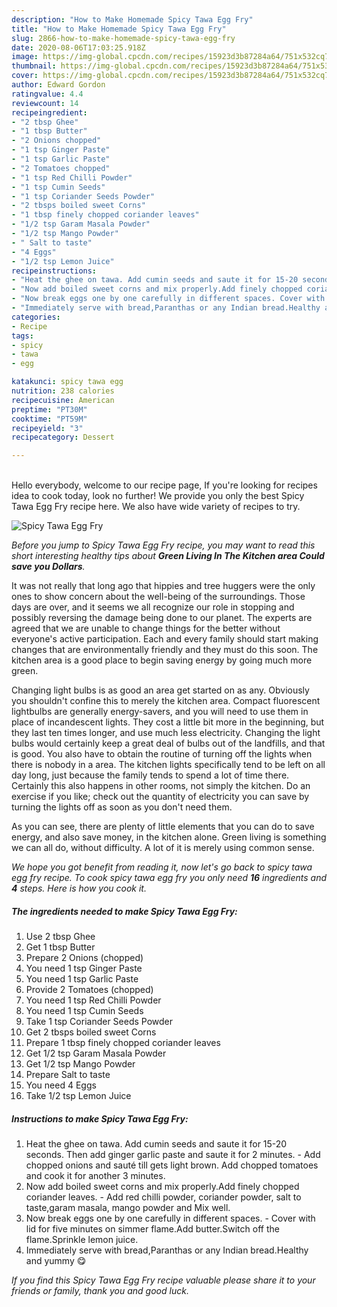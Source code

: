 ```yaml
---
description: "How to Make Homemade Spicy Tawa Egg Fry"
title: "How to Make Homemade Spicy Tawa Egg Fry"
slug: 2866-how-to-make-homemade-spicy-tawa-egg-fry
date: 2020-08-06T17:03:25.918Z
image: https://img-global.cpcdn.com/recipes/15923d3b87284a64/751x532cq70/spicy-tawa-egg-fry-recipe-main-photo.jpg
thumbnail: https://img-global.cpcdn.com/recipes/15923d3b87284a64/751x532cq70/spicy-tawa-egg-fry-recipe-main-photo.jpg
cover: https://img-global.cpcdn.com/recipes/15923d3b87284a64/751x532cq70/spicy-tawa-egg-fry-recipe-main-photo.jpg
author: Edward Gordon
ratingvalue: 4.4
reviewcount: 14
recipeingredient:
- "2 tbsp Ghee"
- "1 tbsp Butter"
- "2 Onions chopped"
- "1 tsp Ginger Paste"
- "1 tsp Garlic Paste"
- "2 Tomatoes chopped"
- "1 tsp Red Chilli Powder"
- "1 tsp Cumin Seeds"
- "1 tsp Coriander Seeds Powder"
- "2 tbsps boiled sweet Corns"
- "1 tbsp finely chopped coriander leaves"
- "1/2 tsp Garam Masala Powder"
- "1/2 tsp Mango Powder"
- " Salt to taste"
- "4 Eggs"
- "1/2 tsp Lemon Juice"
recipeinstructions:
- "Heat the ghee on tawa. Add cumin seeds and saute it for 15-20 seconds. Then add ginger garlic paste and saute it for 2 minutes. Add chopped onions and sauté till gets light brown. Add chopped tomatoes and cook it for another 3 minutes."
- "Now add boiled sweet corns and mix properly.Add finely chopped coriander leaves. Add red chilli powder, coriander powder, salt to taste,garam masala, mango powder and Mix well."
- "Now break eggs one by one carefully in different spaces. Cover with lid for five minutes on simmer flame.Add butter.Switch off the flame.Sprinkle lemon juice."
- "Immediately serve with bread,Paranthas or any Indian bread.Healthy and yummy 😋"
categories:
- Recipe
tags:
- spicy
- tawa
- egg

katakunci: spicy tawa egg 
nutrition: 238 calories
recipecuisine: American
preptime: "PT30M"
cooktime: "PT59M"
recipeyield: "3"
recipecategory: Dessert

---
```

<br>
Hello everybody, welcome to our recipe page, If you're looking for recipes idea to cook today, look no further! We provide you only the best Spicy Tawa Egg Fry recipe here. We also have wide variety of recipes to try.
<br>


![Spicy Tawa Egg Fry](https://img-global.cpcdn.com/recipes/15923d3b87284a64/751x532cq70/spicy-tawa-egg-fry-recipe-main-photo.jpg)

<i>Before you jump to Spicy Tawa Egg Fry recipe, you may want to read this short interesting healthy tips about 
<strong>Green Living In The Kitchen area Could save you Dollars</strong>.</i>
</br>

It was not really that long ago that hippies and tree huggers were the only ones to show concern about the well-being of the surroundings. Those days are over, and it seems we all recognize our role in stopping and possibly reversing the damage being done to our planet. The experts are agreed that we are unable to change things for the better without everyone's active participation. Each and every family should start making changes that are environmentally friendly and they must do this soon. The kitchen area is a good place to begin saving energy by going much more green.

Changing light bulbs is as good an area get started on as any. Obviously you shouldn't confine this to merely the kitchen area. Compact fluorescent lightbulbs are generally energy-savers, and you will need to use them in place of incandescent lights. They cost a little bit more in the beginning, but they last ten times longer, and use much less electricity. Changing the light bulbs would certainly keep a great deal of bulbs out of the landfills, and that is good. You also have to obtain the routine of turning off the lights when there is nobody in a area. The kitchen lights specifically tend to be left on all day long, just because the family tends to spend a lot of time there. Certainly this also happens in other rooms, not simply the kitchen. Do an exercise if you like; check out the quantity of electricity you can save by turning the lights off as soon as you don't need them.

As you can see, there are plenty of little elements that you can do to save energy, and also save money, in the kitchen alone. Green living is something we can all do, without difficulty. A lot of it is merely using common sense.


<i>We hope you got benefit from reading it, now let's go back to spicy tawa egg fry recipe. To cook spicy tawa egg fry you only need <strong>16</strong> ingredients and <strong>4</strong> steps. Here is how you cook it.
</i>

##### The ingredients needed to make Spicy Tawa Egg Fry:

1. Use 2 tbsp Ghee
1. Get 1 tbsp Butter
1. Prepare 2 Onions (chopped)
1. You need 1 tsp Ginger Paste
1. You need 1 tsp Garlic Paste
1. Provide 2 Tomatoes (chopped)
1. You need 1 tsp Red Chilli Powder
1. You need 1 tsp Cumin Seeds
1. Take 1 tsp Coriander Seeds Powder
1. Get 2 tbsps boiled sweet Corns
1. Prepare 1 tbsp finely chopped coriander leaves
1. Get 1/2 tsp Garam Masala Powder
1. Get 1/2 tsp Mango Powder
1. Prepare  Salt to taste
1. You need 4 Eggs
1. Take 1/2 tsp Lemon Juice


##### Instructions to make Spicy Tawa Egg Fry:

1. Heat the ghee on tawa. Add cumin seeds and saute it for 15-20 seconds. Then add ginger garlic paste and saute it for 2 minutes. - Add chopped onions and sauté till gets light brown. Add chopped tomatoes and cook it for another 3 minutes.
1. Now add boiled sweet corns and mix properly.Add finely chopped coriander leaves. - Add red chilli powder, coriander powder, salt to taste,garam masala, mango powder and Mix well.
1. Now break eggs one by one carefully in different spaces. - Cover with lid for five minutes on simmer flame.Add butter.Switch off the flame.Sprinkle lemon juice.
1. Immediately serve with bread,Paranthas or any Indian bread.Healthy and yummy 😋


<i>If you find this Spicy Tawa Egg Fry recipe valuable please share it to your friends or family, thank you and good luck.</i>
